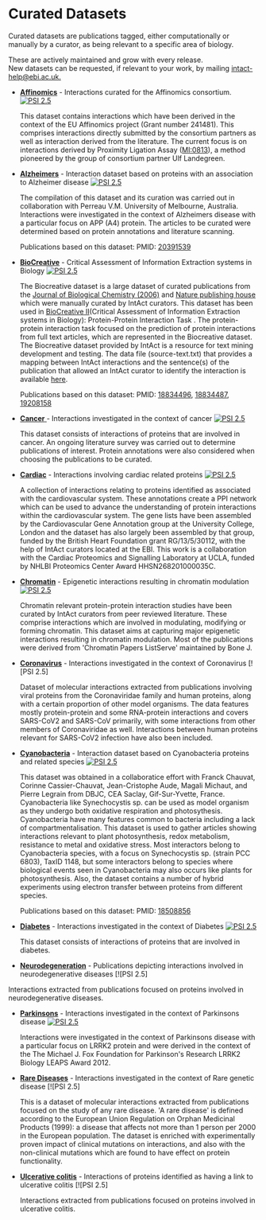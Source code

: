 # Curated Datasets

Curated datasets are publications tagged, either computationally or manually by a curator, as being relevant to a specific area of biology.

These are actively maintained and grow with every release.   
New datasets can be requested, if relevant to your work, by mailing [intact-help@ebi.ac.uk.](mailto:intact-help@ebi.ac.uk)

* [**Affinomics**](http://www.ebi.ac.uk/intact/query/annot:%22dataset:affinomics%22%20or%20detmethod:%22MI:0813%22?conversationContext=7) - Interactions curated for the Affinomics consortium. [![PSI 2.5](https://www.ebi.ac.uk/intact/images/psi25.png?conversationContext=7)](ftp://ftp.ebi.ac.uk/pub/databases/intact/current/psi25/datasets/Affinomics.zip)

  This dataset contains interactions which have been derived in the context of the EU Affinomics project \(Grant number 241481\). This comprises interactions directly submitted by the consortium partners as well as interaction derived from the literature. The current focus is on interactions derived by Proximity Ligation Assay \([MI:0813](http://www.ebi.ac.uk/ontology-lookup/?termId=MI:0813)\), a method pioneered by the group of consortium partner Ulf Landegreen.

* [**Alzheimers**](http://www.ebi.ac.uk/intact/query/annot:%22dataset:alzheimers%22?conversationContext=7) - Interaction dataset based on proteins with an association to Alzheimer disease [![PSI 2.5](https://www.ebi.ac.uk/intact/images/psi25.png?conversationContext=7)](ftp://ftp.ebi.ac.uk/pub/databases/intact/current/psi25/datasets/Alzheimers.zip)

  The compilation of this dataset and its curation was carried out in collaboration with Perreau V.M. University of Melbourne, Australia. Interactions were investigated in the context of Alzheimers disease with a particular focus on APP \(A4\) protein. The articles to be curated were determined based on protein annotations and literature scanning.

  Publications based on this dataset: PMID: [20391539](http://www3.interscience.wiley.com/journal/123349836/abstract?CRETRY=1&SRETRY=0)

* [**BioCreative**](http://www.ebi.ac.uk/intact/query/annot:%22dataset:biocreative%22?conversationContext=7) - Critical Assessment of Information Extraction systems in Biology [![PSI 2.5](https://www.ebi.ac.uk/intact/images/psi25.png?conversationContext=7)](ftp://ftp.ebi.ac.uk/pub/databases/intact/current/psi25/datasets/BioCreative.zip)

  The Biocreative dataset is a large dataset of curated publications from the [Journal of Biological Chemistry \(2006\)](http://www.jbc.org/) and [Nature publishing house](http://www.signaling-gateway.org/aboutus/) which were manually curated by IntAct curators. This dataset has been used in [BioCreative II](http://biocreative.sourceforge.net/biocreative_2_ppi.html)\(Critical Assessment of Information Extraction systems in Biology\): Protein-Protein Interaction Task . The protein-protein interaction task focused on the prediction of protein interactions from full text articles, which are represented in the Biocreative dataset. The Biocreative dataset provided by IntAct is a resource for text mining development and testing. The data file \(source-text.txt\) that provides a mapping between IntAct interactions and the sentence\(s\) of the publication that allowed an IntAct curator to identify the interaction is available [here](ftp://ftp.ebi.ac.uk/pub/databases/intact/current/various/data-mining/).

  Publications based on this dataset: PMID: [18834496](http://genomebiology.com/2008/9/S2/S5), [18834487](http://genomebiology.com/2008/9/S2/S1), [19208158](http://www.biomedcentral.com/1471-2105/10/S1/S55)

* [**Cancer** ](http://www.ebi.ac.uk/intact/query/annot:%22dataset:cancer%22?conversationContext=7)- Interactions investigated in the context of cancer [![PSI 2.5](https://www.ebi.ac.uk/intact/images/psi25.png?conversationContext=7)](ftp://ftp.ebi.ac.uk/pub/databases/intact/current/psi25/datasets/Cancer.zip)

  This dataset consists of interactions of proteins that are involved in cancer. An ongoing literature survey was carried out to determine publications of interest. Protein annotations were also considered when choosing the publications to be curated.

* [**Cardiac**](http://www.ebi.ac.uk/intact/query/annot:%22dataset:cardiac%22?conversationContext=7) - Interactions involving cardiac related proteins [![PSI 2.5](https://www.ebi.ac.uk/intact/images/psi25.png?conversationContext=7)](ftp://ftp.ebi.ac.uk/pub/databases/intact/current/psi25/datasets/Cardiac.zip)

  A collection of interactions relating to proteins identified as associated with the cardiovascular system. These annotations create a PPI network which can be used to advance the understanding of protein interactions within the cardiovascular system. The gene lists have been assembled by the Cardiovascular Gene Annotation group at the University College, London and the dataset has also largely been assembled by that group, funded by the British Heart Foundation grant RG/13/5/30112, with the help of IntAct curators located at the EBI. This work is a collaboration with the Cardiac Proteomics and Signalling Laboratory at UCLA, funded by NHLBI Proteomics Center Award HHSN268201000035C.

* [**Chromatin**](http://www.ebi.ac.uk/intact/query/annot:%22dataset:chromatin%22?conversationContext=7) - Epigenetic interactions resulting in chromatin modulation [![PSI 2.5](https://www.ebi.ac.uk/intact/images/psi25.png?conversationContext=7)](ftp://ftp.ebi.ac.uk/pub/databases/intact/current/psi25/datasets/Chromatin.zip)

  Chromatin relevant protein-protein interaction studies have been curated by IntAct curators from peer reviewed literature. These comprise interactions which are involved in modulating, modifying or forming chromatin. This dataset aims at capturing major epigenetic interactions resulting in chromatin modulation. Most of the publications were derived from 'Chromatin Papers ListServe' maintained by Bone J.
  
 * [**Coronavirus**](https://www.ebi.ac.uk/intact/query/annot:%22dataset:coronavirus%22) -  Interactions investigated in the context of Coronavirus [![PSI 2.5]
 
   Dataset of molecular interactions extracted from publications involving viral proteins from the Coronaviridae family and human proteins, along with a certain       proportion of other model organisms. The data features mostly protein-protein and some RNA-protein interactions and covers SARS-CoV2 and SARS-CoV primarily, with   some interactions from other members of Coronaviridae as well. Interactions between human proteins relevant for SARS-CoV2 infection have also been included.

* [**Cyanobacteria**](http://www.ebi.ac.uk/intact/query/annot:%22dataset:cyanobacteria%22?conversationContext=7) - Interaction dataset based on Cyanobacteria proteins and related species [![PSI 2.5](https://www.ebi.ac.uk/intact/images/psi25.png?conversationContext=7)](ftp://ftp.ebi.ac.uk/pub/databases/intact/current/psi25/datasets/Cyanobacteria.zip)

  This dataset was obtained in a collaboratice effort with Franck Chauvat, Corinne Cassier-Chauvat, Jean-Cristophe Aude, Magali Michaut, and Pierre Legrain from DBJC, CEA Saclay, Gif-Sur-Yvette, France. Cyanobacteria like Synechocystis sp. can be used as model organism as they undergo both oxidative respiration and photosythesis. Cyanobacteria have many features common to bacteria including a lack of compartmentalisation. This dataset is used to gather articles showing interactions relevant to plant photosynthesis, redox metabolism, resistance to metal and oxidative stress. Most interactors belong to Cyanobacteria species, with a focus on Synechocystis sp. \(strain PCC 6803\), TaxID 1148, but some interactors belong to species where biological events seen in Cyanobacteria may also occurs like plants for photosynthesis. Also, the dataset contains a number of hybrid experiments using electron transfer between proteins from different species.

  Publications based on this dataset: PMID: [18508856](http://bioinformatics.oxfordjournals.org/cgi/content/full/24/14/1625?view=long&pmid=18508856)

* [**Diabetes**](http://www.ebi.ac.uk/intact/query/annot:%22dataset:diabetes%22?conversationContext=7) - Interactions investigated in the context of Diabetes [![PSI 2.5](https://www.ebi.ac.uk/intact/images/psi25.png?conversationContext=7)](ftp://ftp.ebi.ac.uk/pub/databases/intact/current/psi25/datasets/Diabetes.zip)

  This dataset consists of interactions of proteins that are involved in diabetes.
  
 * [**Neurodegeneration**](https://www.ebi.ac.uk/intact/query/annot:%22dataset:Neurodegeneration%22) - Publications depicting interactions involved in neurodegenerative diseases [![PSI 2.5]

  Interactions extracted from publications focused on proteins involved in neurodegenerative diseases.

* [**Parkinsons**](http://www.ebi.ac.uk/intact/query/annot:%22dataset:parkinsons%22?conversationContext=7) - Interactions investigated in the context of Parkinsons disease [![PSI 2.5](https://www.ebi.ac.uk/intact/images/psi25.png?conversationContext=7)](ftp://ftp.ebi.ac.uk/pub/databases/intact/current/psi25/datasets/Parkinsons.zip)

  Interactions were investigated in the context of Parkinsons disease with a particular focus on LRRK2 protein and were derived in the context of the The Michael J. Fox Foundation for Parkinson's Research LRRK2 Biology LEAPS Award 2012.

* [**Rare Diseases**](https://www.ebi.ac.uk/intact/query/annot:%22dataset:Rare%20Diseases%22) - Interactions investigated in the context of Rare genetic disease [![PSI 2.5]

  This is a dataset of molecular interactions extracted from publications focused on the study of any rare disease. 'A rare disease' is defined according to the    European Union Regulation on Orphan Medicinal Products (1999): a disease that affects not more than 1 person per 2000 in the European population. The dataset is enriched with experimentally proven impact of clinical mutations on interactions, and also with the non-clinical mutations which are found to have effect on protein functionality.

* [**Ulcerative colitis**](https://www.ebi.ac.uk/intact/query/annot:%22dataset:ulcerative%20colitis%22) - Interactions of proteins identified as having a link to ulcerative colitis [![PSI 2.5]

  Interactions extracted from publications focused on proteins involved in ulcerative colitis.

